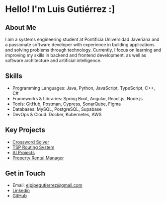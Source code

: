 # Hello! I'm Luis Gutiérrez :]

## About Me
I am a systems engineering student at Pontificia Universidad Javeriana and a passionate software developer with
experience in building applications and solving problems through technology.  Currently, I focus on learning and
improving my skills in backend and frontend development, as well as software architecture and artificial intelligence.

## Skills
- Programming Languages: Java, Python, JavaScript, TypeScript, C++, C#
- Frameworks & Libraries: Spring Boot, Angular, React.js, Node.js
- Tools: GitHub, Postman, Cypress, SonarQube, Figma
- Databases: MySQL, PostgreSQL, Supabase
- DevOps & Cloud: Docker, Kubernetes, AWS

## Key Projects
- [Crossword Solver](https://github.com/luisfgutierrezr/spanish-crossword-solver)
- [TSP Routing System](https://github.com/luisfgutierrezr/ProyectoADA)
- [AI Projects](https://github.com/luisfgutierrezr/AI_Projects)
- [Property Rental Manager](https://github.com/TeamDinamitaWeb) 

## Get in Touch
- Email: elpipegutierrez@gmail.com 
- [Linkedin](https://linkedin.com/in/your-profile)  
- [GitHub](https://github.com/luisfgutierrezr)  
